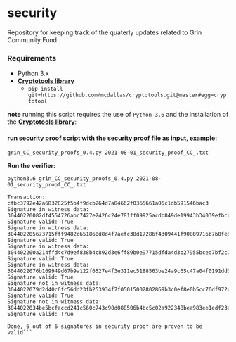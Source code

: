 # security
Repository for keeping track of the quaterly updates related to Grin Community Fund

### Requirements

* Python 3.x
* **[Cryptotools library](https://github.com/mcdallas/cryptotools)**
  * ```pip install git+https://github.com/mcdallas/cryptotools.git@master#egg=cryptotool``` 

**note** running this script requires the use of `Python 3.6` and the installation of the **[Cryptotools library](https://github.com/mcdallas/cryptotools)**:

 #### run security proof script with the security proof file as input, example:
`grin_CC_security_proofs_0.4.py 2021-08-01_security_proof_CC_.txt`

**Run the verifier:** 

```
python3.6 grin_CC_security_proofs_0.4.py 2021-08-01_security_proof_CC_.txt

Transaction: cfbc3792e42a6832825f5b4f9dcb264d7a84662f0365661a05c1db591546bac3
Signature in witness data:     30440220082df4554726abc7427e2426c24e781ff09925acdb849de19943b34039efbcb40220583a4a3dab4bc7499ed5c90fa33e605745801ff7d1d49e7e5bd90cc6caecf9b201
Signature valid: True
Signature in witness data:     304402205673715fff9482c651860d8d4f7aefc38d17286f4309441f90809716b7b0fe8802200cc408680ab4fb19ac96eac8571c546d414195e3f79a8f0e8ba9f5760e445b8b01
Signature valid: True
Signature in witness data:     304402200a214ffd4c7d9ef838b4c892d3e6ff89b0e97715dfda4d3b27955bced7bf2c7b02200d16fa29f771510f772ef79bd4f59bc9bb15770fdb765ba2256db82da3f6a47401
Signature valid: True
Signature in witness data:     3044022076b169949d67b9a122f6527e4f3e311ec5188563be24a9c65c47a04f0191dd3e02201441172e159cb48593ece15aa426c96aaa6a5281bd3a986f95b42ab5f150977201
Signature valid: True
Signature not in witness data: 3044022079d2d40c6fc56dd23fb253934f7f05015002802869b3c0ef8e0b5cc76df9724502200edd25179807bff2cdf20065f69e576c01a13b4c81b893637176684e0cc1cc3701
Signature valid: True
Signature not in witness data: 3044022034be5bcfaccd241c560c743c98d088506b4bc5c02a922348bea983ee1edf23a5022064b3fe8c372cecf739e7dbc8f11959683eebf390287d65ccefb366db8fb4a31301
Signature valid: True

Done, 6 out of 6 signatures in security proof are proven to be valid```
